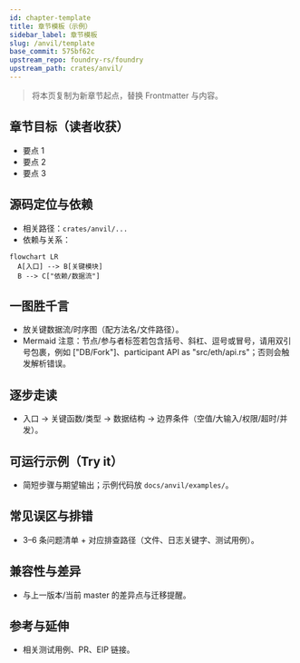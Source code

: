 ```yaml
---
id: chapter-template
title: 章节模板（示例）
sidebar_label: 章节模板
slug: /anvil/template
base_commit: 575bf62c
upstream_repo: foundry-rs/foundry
upstream_path: crates/anvil/
---
```


> 将本页复制为新章节起点，替换 Frontmatter 与内容。

## 章节目标（读者收获）
- 要点 1
- 要点 2
- 要点 3

## 源码定位与依赖
- 相关路径：`crates/anvil/...`
- 依赖与关系：

```mermaid
flowchart LR
  A[入口] --> B[关键模块]
  B --> C["依赖/数据流"]
```

## 一图胜千言
- 放关键数据流/时序图（配方法名/文件路径）。
- Mermaid 注意：节点/参与者标签若包含括号、斜杠、逗号或冒号，请用双引号包裹，例如 ["DB/Fork"]、participant API as "src/eth/api.rs"；否则会触发解析错误。

## 逐步走读
- 入口 → 关键函数/类型 → 数据结构 → 边界条件（空值/大输入/权限/超时/并发）。

## 可运行示例（Try it）
- 简短步骤与期望输出；示例代码放 `docs/anvil/examples/`。

## 常见误区与排错
- 3–6 条问题清单 + 对应排查路径（文件、日志关键字、测试用例）。

## 兼容性与差异
- 与上一版本/当前 master 的差异点与迁移提醒。

## 参考与延伸
- 相关测试用例、PR、EIP 链接。
